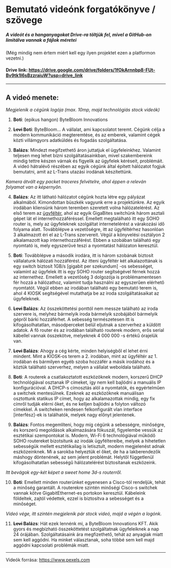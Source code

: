 # Bemutató videónk forgatókönyve / szövege

##### A videót és a hanganyagokat Drive-ra töltjük fel, mivel a GitHub-on limitálva vannak a fájlok méretei

(Még mindig nem értem miért kell egy ilyen projektet ezen a platformon vezetni.)

#### Drive link: https://drive.google.com/drive/folders/1fOkArnnbp8-FUt-Bv9tk1I6sBzzraiuW?usp=drive_link

<hr>

## A videó menete:

*Megjelenik a cégünk logója (max. 10mp, majd technológiás stock videók)*

1. **Boti**: (epikus hangon) ByteBloom Innovations 

2. **~~Levi~~ Boti**: ByteBloom... A vállalat, ami kapcsolatot teremt. Cégünk célja a modern kommunikáció megteremtése, és az emberek, valamint cégek közti villámgyors adatküldés és fogadás szolgáltatása.

3. **Balázs**: Mindezt megifzethető áron juttatjuk el ügyfeleinkhez. Valamint teljesen meg lehet bízni szolgáltatásainkban, mivel szakembereink mindig tettre készen várnak és figyelik az ügyfelek kéréseit, problémáit. A videó hátralévő részében az egyik cégünk által épített hálózatot fogjuk bemutatni, amit az L-Trans utazási irodának készítettünk.

*Kamera átvált egy packet traceres felvételre, ahol éppen a releván folyamat van a képernyőn.*

4. **Balázs**: Az itt látható hálózatot cégünk hozta létre egy pályázat alkalmából. Kimondottan büszkék vagyunk erre a projektünkre. Az egyik irodában kliensünk három teremben szeretett volna hálózatelérést. Az első terem az <u>ügyféltér</u>, ahol az egyik GigaBites switchünk három asztali gépet lát el internethozzáféréssel. Emellett megtalálható itt egy SOHO router is, mely az ügyfeleknek szolgáltat internetelérést a várakozási idő folyama alatt. Továbblépve a vezetőségre, itt az ügyféltérhez hasonlóan 3 alkalmazott éri el az L-Trans szervereit. Végül a könyvelési osztályon 2 alkalamazott kap internethozzáférést. Ebben a szobában található egy nyomtató is, mely egyszerűvé teszi a nyomtatást hálózaton keresztül.

5. **Boti**: Továbblépve a második irodára, itt is három szobának biztosít vállalatunk hálózati hozzáférést. Az itteni ügyféltér két alkalazottának is egy switch biztosít 1GB/s [gigabit per szekundum] -os sebességet, valamint az ügyfelek itt is egy SOHO router segítségével férnek hozzá az internethez. Emellett a vezetőség 3 dolgozója is problémamentesen fér hozzá a hálózathoz, valamint tudja használni az egyszerűen elérhető nyomtatót. Végül ebben az irodában található egy bemutató terem is, ahol 4 KIOSK segítségével mutathatja be az iroda szolgáltatásaikat az ügyfeleknek.

6. **~~Levi~~ Balázs**: Az összeköttetési ponttól nem messze található az iroda szervere is, melyhez bármelyik iroda bármelyik szobájából bármelyik gépről bárki hozzáférhet. A sebesség természetesen itt is kifogásolhatatlan, másodperceket belül eljutnak a szerverhez a küldött adatok. A fő router és az irodában található routerek modern, erős serial kábellel vannak összekötve, melyeknek 4 000 000 -s értékű órajelük van.

7. **~~Levi~~ Balázs**: Ahogy a cég kérte, minden helyiségből el lehet érni mindent. Mint a KIOSK-os terem a 2. irodában, mint az ügyféltér az 1. irodában és bármilyen egyéb szoba hozzáfér a másik irodához és a köztük található szerverhez, melyen a vállalat weboldala található.

8. **Boti**: A routerek a csatlakoztatott eszközöknek modern, korszerű DHCP technológiával osztanak IP címeket, így nem kell bajlódni a manuális IP konfigurációval. A DHCP-s címosztás alól a nyomtatók, és egyértelműen a switchek mentesülnek. Ezeknek az eszközöknek manuálisan osztottunk statikus IP címet, hogy az alkalamazottak mindig, egy fix címről tudják elérni őket, és ne kelljen bajlódni a folyton változó címekkel. A switcheken rendesen felkonfigurált vlan interface [interfész]-ek is találhatók, melyek nagy előnyt jelentenek.

9. **Balázs**: Fontos megemlíteni, hogy míg cégünk a sebességre, minőségre, és korszerű megoldások alkalmazására fókuszál, figyelembe vessük az esztétikai szempontokat is. Modern, Wi-Fi 6 technológiával működő SOHO routereket bizotsítunk az irodák ügyféltereibe, melyek a hihetetlen sebességük mellett esztétikailag is letisztult, modern megjelenést adnak eszközeinknek. Mi a sarokba helyeztük el őket, de ha a lakberendezők máshogy döntenének, az sem jelent problémát. Helytől függetlenül kifogásolhatatlan sebességű hálózatelérést biztosítanak eszközeink.

*Itt bevágok egy-két képet a sweet home 3d-s routerről.*

10. **Boti**: Emellett minden routerünket egyenesen a Cisco-tól rendeljük, tehát a minőség garantált. A routerekre szintén minőségi Cisco-s switchek vannak kötve GigabitEthernet-es portokon keresztül. Kábeleink földeltek, zajtól védettek, ezzel is biztosítva a sebességet és a minőséget.

*Videó vége, itt szintén megjelenik pár stock videó, majd a végén a logónk.*

11. **~~Levi~~ Balázs**: Hát ezek lennénk mi, a ByteBloom Innovations KFT. Akik gyors és megbízható összeköttetést szolgáltatnak ügyfeleiknek a nap 24 órájában. Szolgáltatásaink ára megfizethető, tehát az anyagiak miatt sem kell aggódni. Ha minket választanak, soha többé sem kell majd aggódni kapcsolati problémák miatt.

<hr>

Videók forrása: https://www.pexels.com